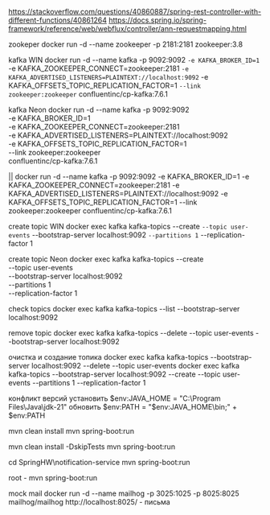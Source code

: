 https://stackoverflow.com/questions/40860887/spring-rest-controller-with-different-functions/40861264
https://docs.spring.io/spring-framework/reference/web/webflux/controller/ann-requestmapping.html



zookeper
docker run -d --name zookeeper -p 2181:2181 zookeeper:3.8

kafka WIN
docker run -d --name kafka -p 9092:9092 `
  -e KAFKA_BROKER_ID=1 `
-e KAFKA_ZOOKEEPER_CONNECT=zookeeper:2181 `
  -e KAFKA_ADVERTISED_LISTENERS=PLAINTEXT://localhost:9092 `
-e KAFKA_OFFSETS_TOPIC_REPLICATION_FACTOR=1 `
  --link zookeeper:zookeeper `
confluentinc/cp-kafka:7.6.1

kafka Neon
docker run -d --name kafka -p 9092:9092 \
-e KAFKA_BROKER_ID=1 \
-e KAFKA_ZOOKEEPER_CONNECT=zookeeper:2181 \
-e KAFKA_ADVERTISED_LISTENERS=PLAINTEXT://localhost:9092 \
-e KAFKA_OFFSETS_TOPIC_REPLICATION_FACTOR=1 \
--link zookeeper:zookeeper \
confluentinc/cp-kafka:7.6.1

||
docker run -d --name kafka -p 9092:9092 -e KAFKA_BROKER_ID=1 -e KAFKA_ZOOKEEPER_CONNECT=zookeeper:2181 -e KAFKA_ADVERTISED_LISTENERS=PLAINTEXT://localhost:9092 -e KAFKA_OFFSETS_TOPIC_REPLICATION_FACTOR=1 --link zookeeper:zookeeper confluentinc/cp-kafka:7.6.1

create topic WIN
docker exec kafka kafka-topics --create `
  --topic user-events `
--bootstrap-server localhost:9092 `
  --partitions 1 `
--replication-factor 1

create topic Neon
docker exec kafka kafka-topics --create \
--topic user-events \
--bootstrap-server localhost:9092 \
--partitions 1 \
--replication-factor 1

check topics
docker exec kafka kafka-topics --list --bootstrap-server localhost:9092

remove topic
docker exec kafka kafka-topics --delete --topic user-events --bootstrap-server localhost:9092


очистка и создание топика
docker exec kafka kafka-topics --bootstrap-server localhost:9092 --delete --topic user-events
docker exec kafka kafka-topics --bootstrap-server localhost:9092 --create --topic user-events --partitions 1 --replication-factor 1

конфликт версий
установить
$env:JAVA_HOME = "C:\Program Files\Java\jdk-21"
обновить
$env:PATH = "$env:JAVA_HOME\bin;" + $env:PATH


mvn clean install
mvn spring-boot:run


mvn clean install -DskipTests
mvn spring-boot:run

cd SpringHW\notification-service
mvn spring-boot:run

root - mvn spring-boot:run

mock mail
docker run -d --name mailhog -p 3025:1025 -p 8025:8025 mailhog/mailhog
http://localhost:8025/ - письма